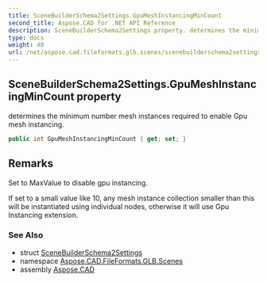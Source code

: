 ```yaml
---
title: SceneBuilderSchema2Settings.GpuMeshInstancingMinCount
second_title: Aspose.CAD for .NET API Reference
description: SceneBuilderSchema2Settings property. determines the mínimum number mesh instances required to enable Gpu mesh instancing
type: docs
weight: 40
url: /net/aspose.cad.fileformats.glb.scenes/scenebuilderschema2settings/gpumeshinstancingmincount/
---
```

## SceneBuilderSchema2Settings.GpuMeshInstancingMinCount property

determines the mínimum number mesh instances required to enable Gpu mesh instancing.

```csharp
public int GpuMeshInstancingMinCount { get; set; }
```

## Remarks

Set to MaxValue to disable gpu instancing.

If set to a small value like 10, any mesh instance collection smaller than this will be instantiated using individual nodes, otherwise it will use Gpu Instancing extension.

### See Also

* struct [SceneBuilderSchema2Settings](../)
* namespace [Aspose.CAD.FileFormats.GLB.Scenes](../../scenebuilderschema2settings/)
* assembly [Aspose.CAD](../../../)


